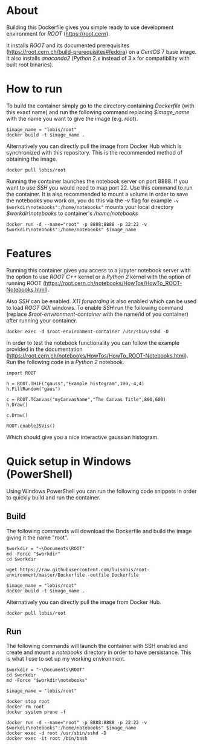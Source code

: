 # About

Building this Dockerfile gives you simple ready to use development environment for _ROOT_ (https://root.cern).

It installs _ROOT_ and its documented prerequisites (https://root.cern.ch/build-prerequisites#fedora) on a _CentOS_ 7 base image. It also installs _anaconda2_ (_Python_ 2.x instead of 3.x for compatibility with built root binaries).

# How to run

To build the container simply go to the directory containing _Dockerfile_ (with this exact name) and run the following command replacing _$image_name_ with the name you want to give the image (e.g. _root_).
```
$image_name = "lobis/root"
docker build -t $image_name .
```

Alternatively you can directly pull the image from Docker Hub which is synchronized with this repository. This is the recommended method of obtaining the image.
```
docker pull lobis/root
```

Running the container launches the notebook server on port 8888. If you want to use _SSH_ you would need to map port 22. Use this command to run the container. It is also recommended to mount a volume in order to save the notebooks you work on, you do this via the _-v_ flag for example ```-v $workdir\notebooks":/home/notebooks"``` mounts your local directory _$workdir\notebooks_ to container's _/home/notebooks_
```
docker run -d --name="root" -p 8888:8888 -p 22:22 -v $workdir\notebooks":/home/notebooks" $image_name
```
# Features

Running this container gives you access to a jupyter notebook server with the option to use _ROOT_ _C++_ kernel or a _Python 2_ kernel with the option of running ROOT (https://root.cern.ch/notebooks/HowTos/HowTo_ROOT-Notebooks.html).

Also _SSH_ can be enabled. _X11 forwarding_ is also enabled which can be used to load _ROOT GUI_ windows. To enable _SSH_ run the following command (replace _$root-environment-container_ with the name/id of you container) after running your container.
```
docker exec -d $root-environment-container /usr/sbin/sshd -D
```
In order to test the notebook functionality you can follow the example provided in the documentation (https://root.cern.ch/notebooks/HowTos/HowTo_ROOT-Notebooks.html). Run the following code in a _Python 2_ notebook.

```
import ROOT

h = ROOT.TH1F("gauss","Example histogram",100,-4,4)
h.FillRandom("gaus")

c = ROOT.TCanvas("myCanvasName","The Canvas Title",800,600)
h.Draw()

c.Draw()

ROOT.enableJSVis()
```

Which should give you a nice interactive gaussian histogram.

# Quick setup in Windows (PowerShell)

Using Windows PowerShell you can run the following code snippets in order to quickly build and run the container.

## Build

The following commands will download the Dockerfile and build the image giving it the name "root".

```
$workdir = "~\Documents\ROOT"
md -Force "$workdir"
cd $workdir

wget https://raw.githubusercontent.com/luisobis/root-environment/master/Dockerfile -outfile Dockerfile

$image_name = "lobis/root"
docker build -t $image_name .
```

Alternatively you can directly pull the image from Docker Hub.
```
docker pull lobis/root
```

## Run

The following commands will launch the container with SSH enabled and create and mount a _notebooks_ directory in order to have persistance. This is what I use to set up my working environment.

```
$workdir = "~\Documents\ROOT"
cd $workdir
md -Force "$workdir\notebooks"

$image_name = "lobis/root"

docker stop root
docker rm root
docker system prune -f

docker run -d --name="root" -p 8888:8888 -p 22:22 -v $workdir\notebooks":/home/notebooks" $image_name
docker exec -d root /usr/sbin/sshd -D
docker exec -it root /bin/bash
```
